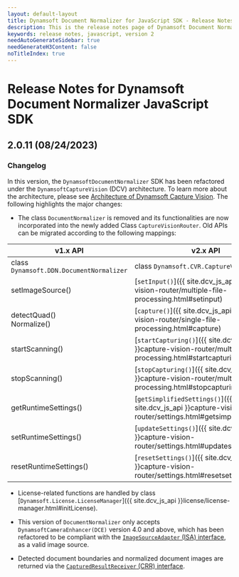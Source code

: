 ```yaml
---
layout: default-layout
title: Dynamsoft Document Normalizer for JavaScript SDK - Release Notes
description: This is the release notes page of Dynamsoft Document Normalizer for JavaScript SDK v2.0.11.
keywords: release notes, javascript, version 2
needAutoGenerateSidebar: true
needGenerateH3Content: false
noTitleIndex: true
---
```


# Release Notes for Dynamsoft Document Normalizer JavaScript SDK

## 2.0.11 (08/24/2023)

### Changelog

In this version, the `DynamsoftDocumentNormalizer` SDK has been refactored under the `DynamsoftCaptureVision` (DCV) architecture. To learn more about the architecture, please see [Architecture of Dynamsoft Capture Vision](https://www.dynamsoft.com/capture-vision/docs/core/architecture/). The following highlights the major changes:

* The class `DocumentNormalizer` is removed and its functionalities are now incorporated into the newly added Class `CaptureVisionRouter`. Old APIs can be migrated according to the following mappings:

| v1.x API                                 | v2.x API                                                                                                      |
| ---------------------------------------- | ------------------------------------------------------------------------------------------------------------- |
| class `Dynamsoft.DDN.DocumentNormalizer` | class `Dynamsoft.CVR.CaptureVisionRouter`                                                                     |
| setImageSource()                         | [`setInput()`]({{ site.dcv_js_api }}capture-vision-router/multiple-file-processing.html#setinput)             |
| detectQuad()<br>Normalize()              | [`capture()`]({{ site.dcv_js_api }}capture-vision-router/single-file-processing.html#capture)                 |
| startScanning()                          | [`startCapturing()`]({{ site.dcv_js_api }}capture-vision-router/multiple-file-processing.html#startcapturing) |
| stopScanning()                           | [`stopCapturing()`]({{ site.dcv_js_api }}capture-vision-router/multiple-file-processing.html#stopcapturing)   |
| getRuntimeSettings()                     | [`getSimplifiedSettings()`]({{ site.dcv_js_api }}capture-vision-router/settings.html#getsimplifiedsettings)   |
| setRuntimeSettings()                     | [`updateSettings()`]({{ site.dcv_js_api }}capture-vision-router/settings.html#updatesettings)                 |
| resetRuntimeSettings()                   | [`resetSettings()`]({{ site.dcv_js_api }}capture-vision-router/settings.html#resetsettings)                   |

* License-related functions are handled by class [`Dynamsoft.License.LicenseManager`]({{ site.dcv_js_api }}license/license-manager.html#initLicense).

* This version of `DocumentNormalizer` only accepts `DynamsoftCameraEnhancer(DCE)` version 4.0 and above, which has been refactored to be compliant with the [`ImageSourceAdapter` (ISA) interface](https://www.dynamsoft.com/capture-vision/docs/core/architecture/input.html#image-source-adapter), as a valid image source.

* Detected document boundaries and normalized document images are returned via the [`CapturedResultReceiver` (CRR) interface](https://www.dynamsoft.com/capture-vision/docs/core/architecture/output.html#captured-result-receiver).
